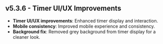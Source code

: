 ## v5.3.6 - Timer UI/UX Improvements
- **Timer UI/UX improvements**: Enhanced timer display and interaction.
- **Mobile consistency**: Improved mobile experience and consistency.
- **Background fix**: Removed grey background from timer display for a cleaner look. 